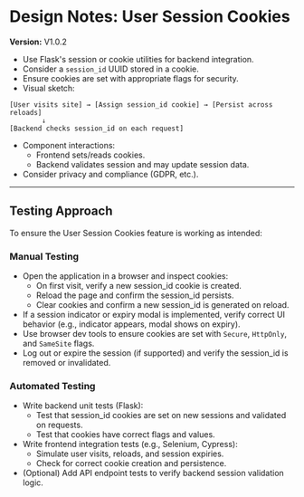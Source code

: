 # Design Notes: User Session Cookies

**Version:** V1.0.2

- Use Flask's session or cookie utilities for backend integration.
- Consider a `session_id` UUID stored in a cookie.
- Ensure cookies are set with appropriate flags for security.
- Visual sketch:

```
[User visits site] → [Assign session_id cookie] → [Persist across reloads]
        ↓
[Backend checks session_id on each request]
```

- Component interactions:
  - Frontend sets/reads cookies.
  - Backend validates session and may update session data.
- Consider privacy and compliance (GDPR, etc.).

---

## Testing Approach

To ensure the User Session Cookies feature is working as intended:

### Manual Testing
- Open the application in a browser and inspect cookies:
  - On first visit, verify a new session_id cookie is created.
  - Reload the page and confirm the session_id persists.
  - Clear cookies and confirm a new session_id is generated on reload.
- If a session indicator or expiry modal is implemented, verify correct UI behavior (e.g., indicator appears, modal shows on expiry).
- Use browser dev tools to ensure cookies are set with `Secure`, `HttpOnly`, and `SameSite` flags.
- Log out or expire the session (if supported) and verify the session_id is removed or invalidated.

### Automated Testing
- Write backend unit tests (Flask):
  - Test that session_id cookies are set on new sessions and validated on requests.
  - Test that cookies have correct flags and values.
- Write frontend integration tests (e.g., Selenium, Cypress):
  - Simulate user visits, reloads, and session expiries.
  - Check for correct cookie creation and persistence.
- (Optional) Add API endpoint tests to verify backend session validation logic.
